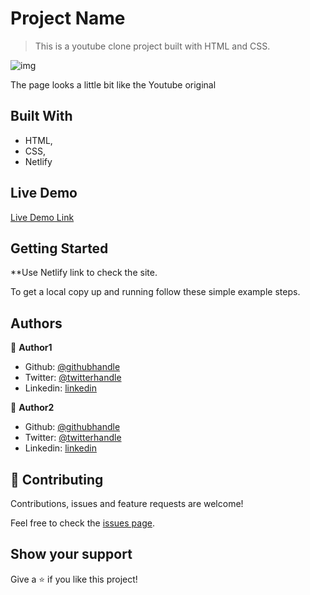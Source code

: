 # Project Name

> This is a youtube clone project built  with HTML and CSS.

![img](./assets/SecondTyrScreenshot.png)

The page looks a little bit like the Youtube original

## Built With

- HTML,
- CSS,
- Netlify

## Live Demo

[Live Demo Link](https://hopeful-spence-2bcf93.netlify.app)


## Getting Started

**Use Netlify link to check the site.


To get a local copy up and running follow these simple example steps.

## Authors

👤 **Author1**

- Github: [@githubhandle](https://github.com/eypsrcnuygr)
- Twitter: [@twitterhandle](https://twitter.com/eypsrcnuygr)
- Linkedin: [linkedin](https://www.linkedin.com/in/ey%C3%BCp-sercan-uygur-a55989a1/)

👤 **Author2**

- Github: [@githubhandle](https://github.com/AlduLonghi)
- Twitter: [@twitterhandle]( https://twitter.com/AbrilLonghi)
- Linkedin: [linkedin](https://www.linkedin.com/in/aldana-abril-longhi-a842ba1a7/ )

## 🤝 Contributing

Contributions, issues and feature requests are welcome!

Feel free to check the [issues page](https://github.com/eypsrcnuygr/YoutubeClone/issues/3#issue-630580323).

## Show your support

Give a ⭐️ if you like this project!




